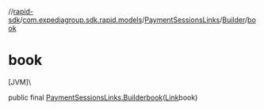 //[rapid-sdk](../../../../index.md)/[com.expediagroup.sdk.rapid.models](../../index.md)/[PaymentSessionsLinks](../index.md)/[Builder](index.md)/[book](book.md)

# book

[JVM]\

public final [PaymentSessionsLinks.Builder](index.md)[book](book.md)([Link](../../-link/index.md)book)
